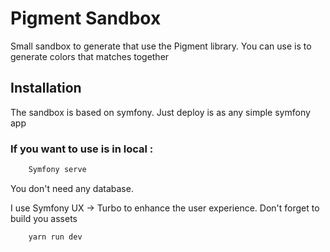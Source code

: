 # Pigment Sandbox

Small sandbox to generate that use the Pigment library. You can use is to generate colors that matches together

## Installation

The sandbox is based on symfony.
Just deploy is as any simple symfony app


### If you want to use is in local :

```bash
    Symfony serve
```

You don't need any database.

I use Symfony UX -> Turbo to enhance the user experience. Don't forget to build you assets

```bash
    yarn run dev 
```